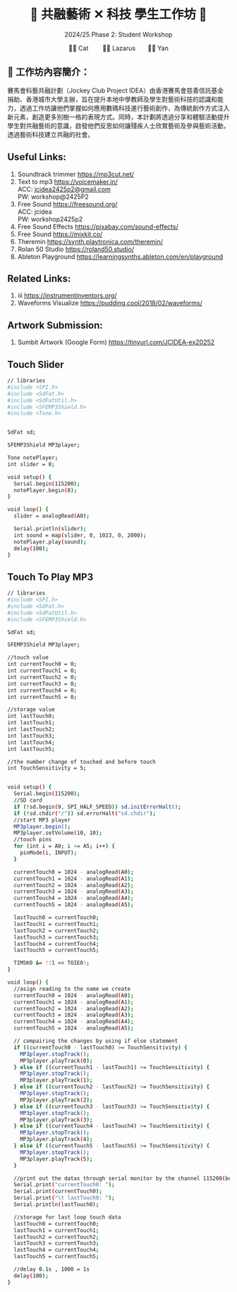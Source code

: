 <h1 align="center">🎵 共融藝術 ✕ 科技 學生工作坊 🎵</h1>
<p align="center"> 2024/25 Phase 2: Student Workshop </p>
<p align="center">🧑‍🏫 Cat &emsp;&emsp;👨‍🏫 Lazarus&emsp;&emsp;👩‍🏫 Yan</p>


## 🎨 工作坊內容簡介：
賽馬會科藝共融計劃（Jockey Club Project IDEA）由香港賽馬會慈善信託基金捐助、香港城市大學主辦，旨在提升本地中學教師及學生對藝術科技的認識和能力，透過工作坊讓他們掌握如何應用數碼科技進行藝術創作，為傳統創作方式注入新元素，創造更多別樹一格的表現方式。同時，本計劃將透過分享和體驗活動提升學生對共融藝術的意識，啟發他們反思如何讓殘疾人士欣賞藝術及參與藝術活動，透過藝術科技建立共融的社會。 

## Useful Links:
1. Soundtrack trimmer  https://mp3cut.net/
2. Text to mp3 https://voicemaker.in/ <br>
      ACC: jcidea2425p2@gmail.com    <br>  PW: workshop@2425P2
3. Free Sound https://freesound.org/ <br>
      ACC: jcidea   <br>   PW: workshop2425p2
4. Free Sound Effects https://pixabay.com/sound-effects/
5. Free Sound https://mixkit.co/
6. Theremin https://synth.playtronica.com/theremin/
7. Rolan 50 Studio https://roland50.studio/
8. Ableton Playground https://learningsynths.ableton.com/en/playground 

## Related Links:
1. iii https://instrumentinventors.org/ 
2. Waveforms Visualize https://pudding.cool/2018/02/waveforms/

## Artwork Submission:
1. Sumbit Artwork (Google Form) https://tinyurl.com/JCIDEA-ex20252

## Touch Slider
```sh
// libraries
#include <SPI.h>
#include <SdFat.h>
#include <SdFatUtil.h>
#include <SFEMP3Shield.h>
#include <Tone.h>


SdFat sd;

SFEMP3Shield MP3player;

Tone notePlayer;
int slider = 0;

void setup() {
  Serial.begin(115200);
  notePlayer.begin(8);
}

void loop() {
  slider = analogRead(A0);

  Serial.println(slider);
  int sound = map(slider, 0, 1023, 0, 2000);
  notePlayer.play(sound);
  delay(100);
}
```

## Touch To Play MP3
```sh
// libraries
#include <SPI.h>
#include <SdFat.h>
#include <SdFatUtil.h>
#include <SFEMP3Shield.h>

SdFat sd;

SFEMP3Shield MP3player;

//touch value
int currentTouch0 = 0;
int currentTouch1 = 0;
int currentTouch2 = 0;
int currentTouch3 = 0;
int currentTouch4 = 0;
int currentTouch5 = 0;

//storage value
int lastTouch0;
int lastTouch1;
int lastTouch2;
int lastTouch3;
int lastTouch4;
int lastTouch5;

//the number change of touched and before touch
int TouchSensitivity = 5;


void setup() {
  Serial.begin(115200);
  //SD card
  if (!sd.begin(9, SPI_HALF_SPEED)) sd.initErrorHalt();
  if (!sd.chdir("/")) sd.errorHalt("sd.chdir");
  //start MP3 player
  MP3player.begin();
  MP3player.setVolume(10, 10);
  //touch pins
  for (int i = A0; i <= A5; i++) {
    pinMode(i, INPUT);
  }

  currentTouch0 = 1024 - analogRead(A0);
  currentTouch1 = 1024 - analogRead(A1);
  currentTouch2 = 1024 - analogRead(A2);
  currentTouch3 = 1024 - analogRead(A3);
  currentTouch4 = 1024 - analogRead(A4);
  currentTouch5 = 1024 - analogRead(A5);

  lastTouch0 = currentTouch0;
  lastTouch1 = currentTouch1;
  lastTouch2 = currentTouch2;
  lastTouch3 = currentTouch3;
  lastTouch4 = currentTouch4;
  lastTouch5 = currentTouch5;

  TIMSK0 &= !(1 << TOIE0);
}

void loop() {
  //asign reading to the name we create
  currentTouch0 = 1024 - analogRead(A0);
  currentTouch1 = 1024 - analogRead(A1);
  currentTouch2 = 1024 - analogRead(A2);
  currentTouch3 = 1024 - analogRead(A3);
  currentTouch4 = 1024 - analogRead(A4);
  currentTouch5 = 1024 - analogRead(A5);

  // compairing the changes by using if else statement
  if ((currentTouch0 - lastTouch0) >= TouchSensitivity) {
    MP3player.stopTrack();
    MP3player.playTrack(0);
  } else if ((currentTouch1 - lastTouch1) >= TouchSensitivity) {
    MP3player.stopTrack();
    MP3player.playTrack(1);
  } else if ((currentTouch2 - lastTouch2) >= TouchSensitivity) {
    MP3player.stopTrack();
    MP3player.playTrack(2);
  } else if ((currentTouch3 - lastTouch3) >= TouchSensitivity) {
    MP3player.stopTrack();
    MP3player.playTrack(3);
  } else if ((currentTouch4 - lastTouch4) >= TouchSensitivity) {
    MP3player.stopTrack();
    MP3player.playTrack(4);
  } else if ((currentTouch5 - lastTouch5) >= TouchSensitivity) {
    MP3player.stopTrack();
    MP3player.playTrack(5);
  }

  //print out the datas through serial monitor by the channel 115200(begin in the setup)
  Serial.print("currentTouch0: ");
  Serial.print(currentTouch0);
  Serial.print("\t lastTouch0: ");
  Serial.println(lastTouch0);

  //storage for last loop touch data
  lastTouch0 = currentTouch0;
  lastTouch1 = currentTouch1;
  lastTouch2 = currentTouch2;
  lastTouch3 = currentTouch3;
  lastTouch4 = currentTouch4;
  lastTouch5 = currentTouch5;

  //delay 0.1s , 1000 = 1s
  delay(100);
}
```
